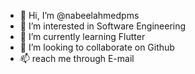 - 👋 Hi, I’m @nabeelahmedpms
- 👀 I’m interested in Software Engineering 
- 🌱 I’m currently learning Flutter
- 💞️ I’m looking to collaborate on Github
- 📫 reach me through E-mail

<!---
nabeelahmedpms/nabeelahmedpms is a ✨ special ✨ repository because its `README.md` (this file) appears on your GitHub profile.
You can click the Preview link to take a look at your changes.
--->
